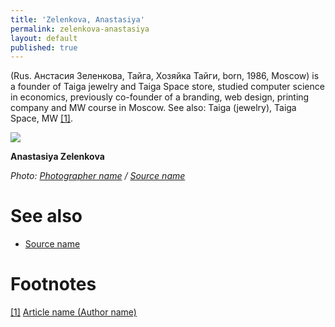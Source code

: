 ```yaml
---
title: 'Zelenkova, Anastasiya'
permalink: zelenkova-anastasiya
layout: default
published: true
---
```


(Rus. Анстасия Зеленкова, Тайга, Хозяйка Тайги, born, 1986, Moscow) is a founder of  Taiga jewelry and Taiga Space store, studied computer science in economics, previously co-founder of a branding, web design, printing company and MW course in Moscow. See also: Taiga (jewelry), Taiga Space, MW <span id="a1">[\[1\]](#f1)</span>.

![](/images/image-name.jpg)

**Anastasiya Zelenkova**

*Photo: [Photographer name](http://example.net/) / [Source name](http://example.net/)*

# See also

- [Source name](http://example.net/)


# Footnotes

[[1]](#a1) <span id="f1"></span> [Article name (Author name)](http://example.net/article)
